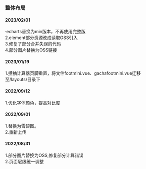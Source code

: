 ### 整体布局


#### 2023/02/01
·echarts替换为min版本，不再使用完整版<br>
2.element部分资源改成读取OSS引入<br>
3.修复了部分合并失误的代码<br>
4.部分图片替换为OSS链接<br>

#### 2023/01/19
1.攒抽计算器页脚重置，将文件footmini.vue、gachafootmini.vue迁移至/layouts/目录下<br>

#### 2022/09/12
1.优化字体颜色，提高对比度<br>

#### 2022/09/01
1.替换为雪碧图。<br>
2.重新上传

#### 2022/08/31
1.部分图片替换为OSS,修复部分计算错误<br>
2.页面层级统一调整
